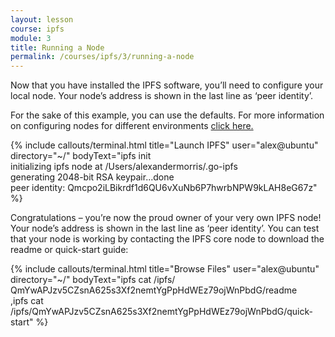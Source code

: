 ```yaml
---
layout: lesson
course: ipfs
module: 3
title: Running a Node
permalink: /courses/ipfs/3/running-a-node
---
```

<span class="openingParagraph">
Now that you have installed the IPFS software, you’ll need to configure your local node. Your node’s address is shown in the last line as ‘peer identity’.</span>

<span>For the sake of this example, you can use the defaults. For more information on configuring nodes for different environments <a href="https://docs.ipfs.io/guides/examples/config/" rel="noopener noreferrer" target="_blank">click here.</a></span>

{% include callouts/terminal.html
    title="Launch IPFS"
    user="alex@ubuntu"
    directory="~/"
    bodyText="ipfs init<br>initializing ipfs node at /Users/alexandermorris/.go-ipfs <br>generating 2048-bit RSA keypair...done<br>peer identity: Qmcpo2iLBikrdf1d6QU6vXuNb6P7hwrbNPW9kLAH8eG67z"
%}   

Congratulations – you’re now the proud owner of your very own IPFS node! Your node’s address is shown in the last line as ‘peer identity’. You can test that your node is working by contacting the IPFS core node to download the readme or quick-start guide:

{% include callouts/terminal.html
    title="Browse Files"
    user="alex@ubuntu"
    directory="~/"
    bodyText="ipfs cat /ipfs/ <br>QmYwAPJzv5CZsnA625s3Xf2nemtYgPpHdWEz79ojWnPbdG/readme<br>,ipfs cat /ipfs/QmYwAPJzv5CZsnA625s3Xf2nemtYgPpHdWEz79ojWnPbdG/quick-start"
%}   
